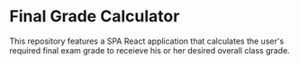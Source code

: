 # Final Grade Calculator

This repository features a SPA React application that calculates the user's required final exam grade to receieve his or her desired overall class grade. 
